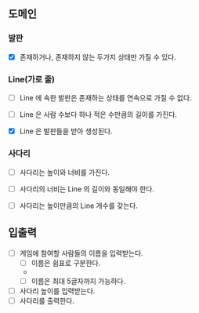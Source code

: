 ## 도메인

### 발판
- [x] 존재하거나, 존재하지 않는 두가지 상태만 가질 수 있다.


### Line(가로 줄)
- [ ] Line 에 속한 발판은 존재하는 상태를 연속으로 가질 수 없다.
- [ ] Line 은 사람 수보다 하나 적은 수만큼의 길이를 가진다.
- [X] Line 은 발판들을 받아 생성된다.


### 사다리
- [ ] 사다리는 높이와 너비를 가진다.
- [ ] 사다리의 너비는 Line 의 길이와 동일해야 한다.
- [ ] 사다리는 높이만큼의 Line 개수를 갖는다.


## 입출력
- [ ] 게임에 참여할 사람들의 이름을 입력받는다.
  - [ ] 이름은 쉼표로 구분한다.
  - 
  - [ ] 이름은 최대 5글자까지 가능하다.
- [ ] 사다리 높이를 입력받는다.
- [ ] 사다리를 출력한다.
